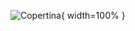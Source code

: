 
<!-- markdownlint-disable MD041 MD045 -->

![](./../publish/cover.jpg "Copertina"){ width=100% }

<!-- markdownlint-enable MD041 MD045 -->
